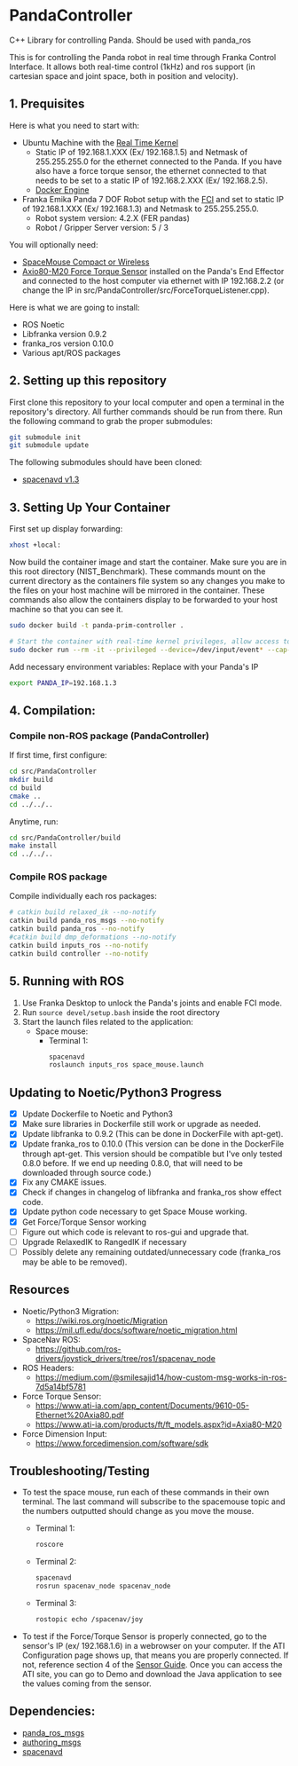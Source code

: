 # PandaController
C++ Library for controlling Panda. Should be used with panda_ros

This is for controlling the Panda robot in real time through Franka Control Interface. It allows both real-time control (1kHz) and ros support (in cartesian space and joint space, both in position and velocity).

## 1. Prequisites

Here is what you need to start with:
* Ubuntu Machine with the [Real Time Kernel](https://frankaemika.github.io/docs/installation_linux.html#setting-up-the-real-time-kernel)
	* Static IP of 192.168.1.XXX (Ex/ 192.168.1.5) and Netmask of 255.255.255.0 for the ethernet connected to the Panda. If you have also have a force torque sensor, the ethernet connected to that needs to be set to a static IP of 192.168.2.XXX (Ex/ 192.168.2.5).
	* [Docker Engine](https://docs.docker.com/engine/install/)
* Franka Emika Panda 7 DOF Robot setup with the [FCI](https://frankaemika.github.io/docs/getting_started.html) and set to static IP of 192.168.1.XXX (Ex/ 192.168.1.3) and Netmask to 255.255.255.0.
	* Robot system version: 4.2.X (FER pandas)
	* Robot / Gripper Server version: 5 / 3


You will optionally need:
* [SpaceMouse Compact or Wireless](https://3dconnexion.com/us/product/spacemouse-compact/)
* [Axio80-M20 Force Torque Sensor](https://www.ati-ia.com/products/ft/ft_models.aspx?id=Axia80-M20) installed on the Panda's End Effector and connected to the host computer via ethernet with IP 192.168.2.2 (or change the IP in src/PandaController/src/ForceTorqueListener.cpp).


Here is what we are going to install:
* ROS Noetic
* Libfranka  version 0.9.2
* franka_ros version 0.10.0
* Various apt/ROS packages 


## 2. Setting up this repository
First clone this repository to your local computer and open a terminal in the repository's directory. All further commands should be run from there.
Run the following command to grab the proper submodules:
```bash
git submodule init
git submodule update
```

The following submodules should have been cloned:
- [spacenavd v1.3](https://github.com/FreeSpacenav/spacenavd)

## 3. Setting Up Your Container

First set up display forwarding:
```bash
xhost +local:
```
Now  build the container image and start the container. Make sure you are in this root directory (NIST_Benchmark). These commands mount on the current directory as the containers file system so any changes you make to the files on your host machine will be mirrored in the container. These commands also allow the containers display to be forwarded to your host machine so that you can see it.
```bash
sudo docker build -t panda-prim-controller .

# Start the container with real-time kernel privileges, allow access to usb devices,  mount onto the current directory, and allow display forwarding. Container is removed once it exits.
sudo docker run --rm -it --privileged --device=/dev/input/event* --cap-add=SYS_NICE --env DISPLAY=$DISPLAY -v /tmp/.X11-unix:/tmp/.X11-unix -v $(pwd):/workspace --net=host panda-prim-controller
```

Add necessary environment variables:
Replace with your Panda's IP 
```bash
export PANDA_IP=192.168.1.3
```

## 4. Compilation:

### Compile non-ROS package (PandaController)

If first time, first configure:
```bash
cd src/PandaController
mkdir build
cd build
cmake ..
cd ../../..
```

Anytime, run:
```bash
cd src/PandaController/build
make install
cd ../../..
```

### Compile ROS package
Compile individually each ros packages:
```bash
# catkin build relaxed_ik --no-notify
catkin build panda_ros_msgs --no-notify
catkin build panda_ros --no-notify
#catkin build dmp_deformations --no-notify
catkin build inputs_ros --no-notify
catkin build controller --no-notify
```


## 5. Running with ROS
1. Use Franka Desktop to unlock the Panda's joints and enable FCI mode.
2. Run `source devel/setup.bash` inside the root directory
3. Start the launch files related to the application:
	* Space mouse:
	    - Terminal 1: 
			```bash
			spacenavd
			roslaunch inputs_ros space_mouse.launch
			```

## Updating to Noetic/Python3 Progress
- [x] Update Dockerfile to Noetic and Python3
- [x] Make sure libraries in Dockerfile still work or upgrade as needed.
- [x] Update libfranka to 0.9.2 (This can be done in DockerFile with apt-get).
- [x] Update franka_ros to 0.10.0 (This version can be done in the DockerFile through apt-get. This version should be compatible but I've only tested 0.8.0 before. If we end up  needing 0.8.0, that will need to be downloaded through source code.)
- [x] Fix any CMAKE issues.
- [X] Check if changes in changelog of libfranka and franka_ros show effect code.
- [X] Update python code necessary to get Space Mouse working.
- [X] Get Force/Torque Sensor working
- [ ] Figure out which code is relevant to ros-gui and upgrade that.
- [ ] Upgrade RelaxedIK to RangedIK if necessary
- [ ] Possibly delete any remaining outdated/unnecessary code (franka_ros may be able to be removed).

## Resources
* Noetic/Python3 Migration:
	* https://wiki.ros.org/noetic/Migration
	* https://mil.ufl.edu/docs/software/noetic_migration.html
* SpaceNav ROS:
	* https://github.com/ros-drivers/joystick_drivers/tree/ros1/spacenav_node
* ROS Headers:
	* https://medium.com/@smilesajid14/how-custom-msg-works-in-ros-7d5a14bf5781
* Force Torque Sensor:
	* https://www.ati-ia.com/app_content/Documents/9610-05-Ethernet%20Axia80.pdf
	* https://www.ati-ia.com/products/ft/ft_models.aspx?id=Axia80-M20
* Force Dimension Input:
	* https://www.forcedimension.com/software/sdk



## Troubleshooting/Testing

* To test the space mouse, run each of these commands in their own terminal. The last command will subscribe to the spacemouse topic and the numbers outputted should change as you move the mouse.
	- Terminal 1: 
		```bash
		roscore
		```
	- Terminal 2: 
		```bash
		spacenavd  
		rosrun spacenav_node spacenav_node
		```
	- Terminal 3: 
		```bash
		rostopic echo /spacenav/joy
		```	
		
* To test if the Force/Torque Sensor is properly connected, go to the sensor's IP (ex/ 192.168.1.6) in a webrowser on your computer. If the ATI Configuration page shows up, that means you are properly connected. If not, reference section 4 of the [Sensor Guide](https://www.ati-ia.com/app_content/Documents/9610-05-Ethernet%20Axia80.pdf). Once you can access the ATI site, you can go to Demo and download the Java application to see the values coming from the sensor.



## Dependencies:
- [panda_ros_msgs](https://github.com/emmanuel-senft/panda-ros-msgs/tree/study)
- [authoring_msgs](https://github.com/emmanuel-senft/authoring-msgs/tree/study)
- [spacenavd](https://github.com/FreeSpacenav/spacenavd)
